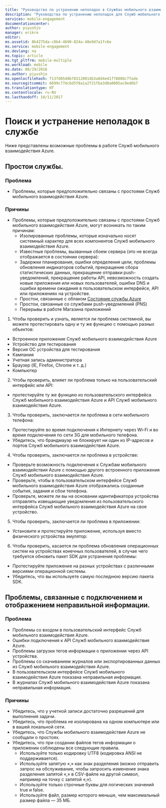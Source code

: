 ```yaml
---
title: "Руководство по устранению неполадок в Службах мобильного взаимодействия Azure — Служба"
description: "Руководства по устранению неполадок для Служб мобильного взаимодействия Azure"
services: mobile-engagement
documentationcenter: 
author: piyushjo
manager: erikre
editor: 
ms.assetid: 8b4275da-c0b4-4690-824a-48e9d7a1fc6e
ms.service: mobile-engagement
ms.devlang: na
ms.topic: article
ms.tgt_pltfrm: mobile-multiple
ms.workload: mobile
ms.date: 08/19/2016
ms.author: piyushjo
ms.openlocfilehash: f13fd0540b783120014b3a8d4e41f78808c7fade
ms.sourcegitcommit: 6699c77dcbd5f8a1a2f21fba3d0a0005ac9ed6b7
ms.translationtype: HT
ms.contentlocale: ru-RU
ms.lasthandoff: 10/11/2017
---
```

# <a name="troubleshooting-guide-for-service-issues"></a>Поиск и устранение неполадок в службе
Ниже представлены возможные проблемы в работе Служб мобильного взаимодействия Azure.

## <a name="service-outages"></a>Простои службы.
### <a name="issue"></a>Проблема
* Проблемы, которые предположительно связаны с простоями Служб мобильного взаимодействия Azure.

### <a name="causes"></a>Причины
* Проблемы, которые предположительно связаны с простоями Служб мобильного взаимодействия Azure, могут возникать по таким причинам:
  * Изолированные проблемы, которые изначально носят системный характер для всех компонентов Служб мобильного взаимодействия Azure.
  * Известные проблемы, вызванные сбоем сервера (это не всегда отображается в состоянии сервера):
  * Задержки планирования, ошибки определения цели, проблемы обновления индикаторов событий, прекращение сбора статистических данных, прекращение отправки push-уведомлений, прекращение работы API, невозможность создать новые приложения или новых пользователей, ошибки DNS и ошибки времени ожидания в пользовательском интерфейсе, API или приложениях на устройстве.
  * Простои, связанные с облаком [Состояние службы Azure](http://status.azure.com/)
  * Простои, связанные со службами push-уведомлений (PNS)
  * Перерывы в работе Магазина приложений

1) Чтобы проверить и узнать, является ли проблема системной, вы можете протестировать одну и ту же функцию с помощью разных объектов:

* Встроенное приложение Служб мобильного взаимодействия Azure
* Устройство для тестирования
* Версия ОС устройства для тестирования
* Кампания
* Учетная запись администратора
* Браузер (IE, Firefox, Chrome и т. д.)
* Компьютер

2) Чтобы проверить, влияет ли проблема только на пользовательский интерфейс или API:

* протестируйте ту же функцию из пользовательского интерфейса Служб мобильного взаимодействия Azure и API Служб мобильного взаимодействия Azure.

3) Чтобы проверить, заключается ли проблема в сети мобильного телефона:

* Протестируйте во время подключения к Интернету через Wi-Fi и во время подключения по сети 3G для мобильного телефона.
* Убедитесь, что брандмауэр не блокирует ни один из IP-адресов и портов Служб мобильного взаимодействия Azure.

4) Чтобы проверить, заключается ли проблема в устройстве:

* Проверьте возможность подключения к Службам мобильного взаимодействия Azure с помощью другого встроенного приложения Служб мобильного взаимодействия Azure.
* Проверьте, чтобы в пользовательском интерфейсе Служб мобильного взаимодействия Azure отображались созданные события, задания и сбои телефона. 
* Проверьте, можете ли вы на основании идентификатора устройства отправлять извещающие уведомления из пользовательского интерфейса Служб мобильного взаимодействия Azure на свое устройство. 

5) Чтобы проверить, заключается ли проблема в приложении:

* Установите и протестируйте приложение, используя вместо физического устройства эмулятор:

6) Чтобы проверить, касается ли проблема обновления операционных систем на устройствах конечных пользователей, в случае чего требуется обновить пакет SDK для устранения проблемы:

* Протестируйте приложение на разных устройствах с различными версиями операционной системы.
* Убедитесь, что вы используете самую последнюю версию пакета SDK.

## <a name="connectivity-and-incorrect-information-issues"></a>Проблемы, связанные с подключением и отображением неправильной информации.
### <a name="issue"></a>Проблема
* Проблемы со входом в пользовательский интерфейс Служб мобильного взаимодействия Azure.
* Ошибки подключения к API Служб мобильного взаимодействия Azure.
* Проблемы загрузки тегов информации о приложении через API устройства.
* Проблемы со скачиванием журналов или экспортированных данных из Служб мобильного взаимодействия Azure.
* В пользовательском интерфейсе Служб мобильного взаимодействия Azure показана неправильная информация.
* В журналах Служб мобильного взаимодействия Azure показана неправильная информация.

### <a name="causes"></a>Причины
* Убедитесь, что у учетной записи достаточно разрешений для выполнения задачи.
* Убедитесь, что проблема не изолирована на одном компьютере или в вашей локальной сети.
* Убедитесь, что Службы мобильного взаимодействия Azure не сообщали о простоях.
* Убедитесь, что при создании файлов тегов информации о приложении соблюдены все следующие правила.
  * Используйте только кодировку UTF8 (кодировка ANSI не поддерживается).
  * Используйте запятую «,» как знак разделения (можно отправить запрос на обслуживание, чтобы запросить изменение знака разделения запятой «,» в CSV-файле на другой символ, например на точку с запятой «;»).
  * Используйте только строчные буквы для логических значений true и false.
  * Используйте файл, размер которого меньше, чем максимальный размер файла — 35 МБ.

